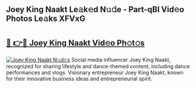## Joey King Naakt Le𝚊k𝚎d N𝚞𝚍e - Part-qBI Vid𝚎o Photos Le𝚊ks XFVxG

# <h2><a href="http://fb5mgpr.evod.top/?m=Joey+King+Naakt">🔗 👉🔴 Joey King Naakt Vid𝚎o Ph𝚘t𝚘s</a></h2>

[![Joey King Naakt N𝚞d𝚎s](https://i.imgur.com/8V9OHl7.gif)](http://fb5mgpr.evod.top/?m=Joey+King+Naakt)
Social media influencer Joey King Naakt, recognized for sharing lifestyle and dance-themed content, including dance performances and vlogs. Visionary entrepreneur Joey King Naakt, known for their innovative business ideas and entrepreneurial spirit. 
